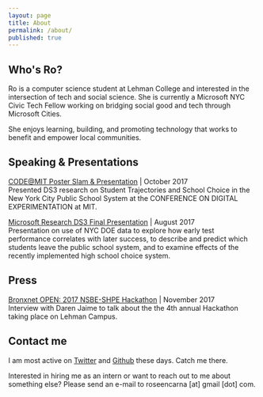 ```yaml
---
layout: page
title: About
permalink: /about/
published: true
---
```


## Who's Ro?
Ro is a computer science student at Lehman College and interested in the intersection of tech and social science. She is currently a Microsoft NYC Civic Tech Fellow working on bridging social good and tech through Microsoft Cities. 

She enjoys learning, building, and promoting technology that works to benefit and empower local communities.


## Speaking & Presentations

<a href="http://ide.mit.edu/sites/default/files/agendas/CODE%202017%20Agenda.pdf">CODE@MIT Poster Slam & Presentation</a> | October 2017</br>
Presented DS3 research on Student Trajectories and School Choice in the New York City Public School System at the CONFERENCE ON DIGITAL
EXPERIMENTATION at MIT.

<a href="https://www.microsoft.com/en-us/research/video/data-science-summer-school-2017-student-trajectories-school-choice-nyc/">Microsoft Research DS3 Final Presentation</a> | August 2017</br>
Presentation on use of NYC DOE data to explore how early test performance correlates with later success, to describe and predict which students leave the public school system, and to examine effects of the recently implemented high school choice system.


## Press 

<a href="https://www.youtube.com/watch?v=ukshKr9bYkM&feature=youtu.be">Bronxnet OPEN: 2017 NSBE-SHPE Hackathon</a> | November 2017</br>
Interview with Daren Jaime to talk about the the 4th annual Hackathon taking place on Lehman Campus. 


## Contact me

I am most active on [Twitter](https://twitter.com/rosemariesays "Rosemariesays Twitter") and [Github](https://github.com/seerocode "Rosemarie Github") these days. Catch me there.

Interested in hiring me as an intern or want to reach out to me about something else? Please send an e-mail to roseencarna [at] gmail [dot] com.
